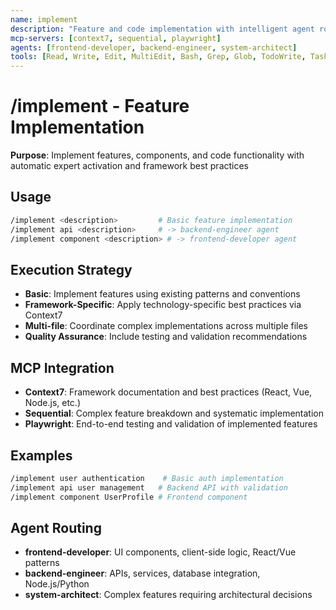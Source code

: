 ```yaml
---
name: implement
description: "Feature and code implementation with intelligent agent routing and framework expertise"
mcp-servers: [context7, sequential, playwright]
agents: [frontend-developer, backend-engineer, system-architect]
tools: [Read, Write, Edit, MultiEdit, Bash, Grep, Glob, TodoWrite, Task]
---
```


# /implement - Feature Implementation

**Purpose**: Implement features, components, and code functionality with automatic expert activation and framework best practices

## Usage

```bash
/implement <description>         # Basic feature implementation
/implement api <description>     # -> backend-engineer agent
/implement component <description> # -> frontend-developer agent
```

## Execution Strategy

- **Basic**: Implement features using existing patterns and conventions
- **Framework-Specific**: Apply technology-specific best practices via Context7
- **Multi-file**: Coordinate complex implementations across multiple files
- **Quality Assurance**: Include testing and validation recommendations

## MCP Integration

- **Context7**: Framework documentation and best practices (React, Vue, Node.js, etc.)
- **Sequential**: Complex feature breakdown and systematic implementation
- **Playwright**: End-to-end testing and validation of implemented features

## Examples

```bash
/implement user authentication    # Basic auth implementation
/implement api user management   # Backend API with validation
/implement component UserProfile # Frontend component
```

## Agent Routing

- **frontend-developer**: UI components, client-side logic, React/Vue patterns
- **backend-engineer**: APIs, services, database integration, Node.js/Python
- **system-architect**: Complex features requiring architectural decisions
